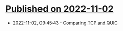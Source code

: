 # [Published on 2022-11-02](index.md)

* [2022-11-02, 09:45:43](https://lobste.rs/s/ll3jk3/comparing_tcp_quic) - [Comparing TCP and QUIC](https://www.potaroo.net/ispcol/2022-11/quicvtcp.html)
